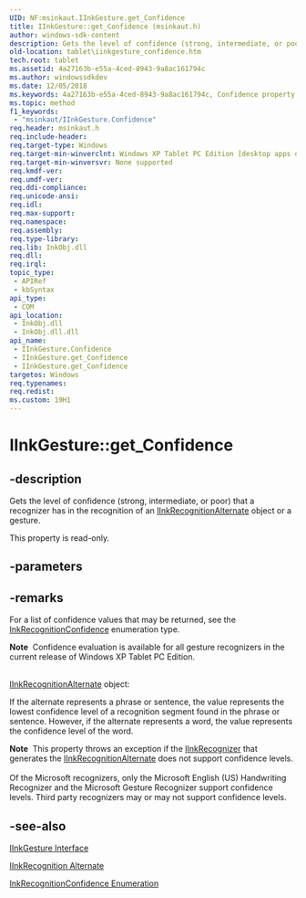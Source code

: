 ```yaml
---
UID: NF:msinkaut.IInkGesture.get_Confidence
title: IInkGesture::get_Confidence (msinkaut.h)
author: windows-sdk-content
description: Gets the level of confidence (strong, intermediate, or poor) that a recognizer has in the recognition of an IInkRecognitionAlternate object or a gesture.
old-location: tablet\iinkgesture_confidence.htm
tech.root: tablet
ms.assetid: 4a27163b-e55a-4ced-8943-9a8ac161794c
ms.author: windowssdkdev
ms.date: 12/05/2018
ms.keywords: 4a27163b-e55a-4ced-8943-9a8ac161794c, Confidence property [Tablet PC], Confidence property [Tablet PC],IInkGesture interface, IInkGesture interface [Tablet PC],Confidence property, IInkGesture.Confidence, IInkGesture.get_Confidence, IInkGesture::Confidence, IInkGesture::get_Confidence, get_Confidence, msinkaut/IInkGesture::Confidence, msinkaut/IInkGesture::get_Confidence, tablet.iinkgesture_confidence
ms.topic: method
f1_keywords: 
 - "msinkaut/IInkGesture.Confidence"
req.header: msinkaut.h
req.include-header: 
req.target-type: Windows
req.target-min-winverclnt: Windows XP Tablet PC Edition [desktop apps only]
req.target-min-winversvr: None supported
req.kmdf-ver: 
req.umdf-ver: 
req.ddi-compliance: 
req.unicode-ansi: 
req.idl: 
req.max-support: 
req.namespace: 
req.assembly: 
req.type-library: 
req.lib: InkObj.dll
req.dll: 
req.irql: 
topic_type:
 - APIRef
 - kbSyntax
api_type:
 - COM
api_location:
 - InkObj.dll
 - InkObj.dll.dll
api_name:
 - IInkGesture.Confidence
 - IInkGesture.get_Confidence
 - IInkGesture.get_Confidence
targetos: Windows
req.typenames: 
req.redist: 
ms.custom: 19H1
---
```


# IInkGesture::get_Confidence


## -description



Gets the level of confidence (strong, intermediate, or poor) that a recognizer has in the recognition of an <a href="https://docs.microsoft.com/windows/desktop/api/msinkaut/nn-msinkaut-iinkrecognitionalternate">IInkRecognitionAlternate</a> object or a gesture.



This property is read-only.


## -parameters


## -remarks



For a list of confidence values that may be returned, see the <a href="https://docs.microsoft.com/windows/desktop/api/msinkaut/ne-msinkaut-inkrecognitionconfidence">InkRecognitionConfidence</a> enumeration type.

<div class="alert"><b>Note</b>  Confidence evaluation is available for all gesture recognizers in the current release of Windows XP Tablet PC Edition.</div>
<div> </div>

<a href="https://docs.microsoft.com/windows/desktop/api/msinkaut/nn-msinkaut-iinkrecognitionalternate">IInkRecognitionAlternate</a> object:

If the alternate represents a phrase or sentence, the value represents the lowest confidence level of a recognition segment found in the phrase or sentence. However, if the alternate represents a word, the value represents the confidence level of the word.

<div class="alert"><b>Note</b>  This property throws an exception if the <a href="https://docs.microsoft.com/windows/desktop/api/msinkaut/nn-msinkaut-iinkrecognizer">IInkRecognizer</a> that generates the <a href="https://docs.microsoft.com/windows/desktop/api/msinkaut/nn-msinkaut-iinkrecognitionalternate">IInkRecognitionAlternate</a> does not support confidence levels.</div>
<div> </div>
Of the Microsoft recognizers, only the Microsoft English (US) Handwriting Recognizer and the Microsoft Gesture Recognizer support confidence levels. Third party recognizers may or may not support confidence levels.




## -see-also




<a href="https://docs.microsoft.com/windows/desktop/api/msinkaut/nn-msinkaut-iinkgesture">IInkGesture Interface</a>



<a href="https://docs.microsoft.com/windows/desktop/api/msinkaut/nn-msinkaut-iinkrecognitionalternate">IInkRecognition Alternate</a>



<a href="https://docs.microsoft.com/windows/desktop/api/msinkaut/ne-msinkaut-inkrecognitionconfidence">InkRecognitionConfidence Enumeration</a>
 

 

